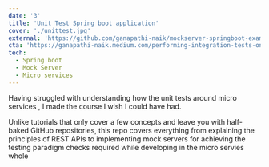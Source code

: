 ```yaml
---
date: '3'
title: 'Unit Test Spring boot application'
cover: './unittest.jpg'
external: 'https://github.com/ganapathi-naik/mockserver-springboot-examples'
cta: 'https://ganapathi-naik.medium.com/performing-integration-tests-on-rest-services-89b46811fff'
tech:
  - Spring boot
  - Mock Server
  - Micro services
---
```


Having struggled with understanding how the unit tests around micro services , I made the course I wish I could have had.

Unlike tutorials that only cover a few concepts and leave you with half-baked GitHub repositories, this repo covers everything from explaining the principles of REST APIs to implementing mock servers for achieving the testing paradigm checks required while developing in the micro servies whole
